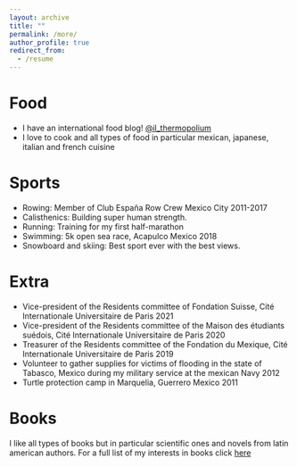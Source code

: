 ```yaml
---
layout: archive
title: ""
permalink: /more/
author_profile: true
redirect_from:
  - /resume
---
```


Food
======
* I have an international food blog! [@il_thermopolium](https://www.instagram.com/il_thermopolium/)
* I love to cook and all types of food in particular mexican, japanese, italian and french cuisine

Sports
======
* Rowing: Member of Club España Row Crew Mexico City 2011-2017
* Calisthenics: Building super human strength.
* Running: Training for my first half-marathon
* Swimming: 5k open sea race, Acapulco Mexico 2018
* Snowboard and skiing: Best sport ever with the best views.

Extra
======
* Vice-president of the Residents committee of Fondation Suisse, Cité Internationale Universitaire de Paris 2021
* Vice-president of the Residents committee of the Maison des étudiants suédois, Cité Internationale Universitaire de Paris 2020
* Treasurer of the Residents committee of the Fondation du Mexique, Cité Internationale Universitaire de Paris 2019
* Volunteer to gather supplies for victims of flooding in the state of Tabasco, Mexico during my military service at the mexican Navy 2012
* Turtle protection camp in Marquelia, Guerrero Mexico 2011

Books
======

I like all types of books but in particular scientific ones and novels from latin american authors. For a full list of my interests in books click [here](https://www.goodreads.com/review/list/47034270?ref=nav_mybooks)
